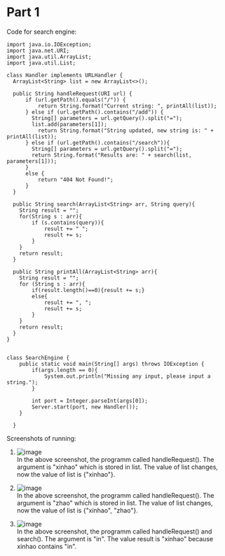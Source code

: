 # Part 1  
Code for search engine:  
```
import java.io.IOException;
import java.net.URI;
import java.util.ArrayList;
import java.util.List;

class Handler implements URLHandler {
  ArrayList<String> list = new ArrayList<>();

  public String handleRequest(URI url) {
      if (url.getPath().equals("/")) {
          return String.format("Current string: ", printAll(list));
      } else if (url.getPath().contains("/add")) {
        String[] parameters = url.getQuery().split("=");
        list.add(parameters[1]);
          return String.format("String updated, new string is: " + printAll(list));
      } else if (url.getPath().contains("/search")){
        String[] parameters = url.getQuery().split("=");
        return String.format("Results are: " + search(list, parameters[1]));
      }
      else {
          return "404 Not Found!";
      }
  }

  public String search(ArrayList<String> arr, String query){
    String result = "";
    for(String s : arr){
        if (s.contains(query)){
            result += " ";
            result += s;
        }
    }
    return result;
  }

  public String printAll(ArrayList<String> arr){
    String result = "";
    for (String s : arr){
        if(result.length()==0){result += s;}
        else{
            result += ", ";
            result += s;
        }
    }
    return result;
  }
}


class SearchEngine {
    public static void main(String[] args) throws IOException {
        if(args.length == 0){
            System.out.println("Missing any input, please input a string.");
        }

        int port = Integer.parseInt(args[0]);
        Server.start(port, new Handler());
    }
    
  }
```  
Screenshots of running:  
1. ![image](https://i.imgur.com/vQNNcJB.png)  
In the above screenshot, the programm called handleRequest(). The argument is "xinhao" which is stored in list. The value of list changes,  
now the value of list is {"xinhao"}.  
  
2. ![image](https://i.imgur.com/dtkh1jQ.png)  
In the above screenshot, the programm called handleRequest(). The argument is "zhao" which is stored in list. The value of list changes,  
now the value of list is {"xinhao", "zhao"}.    
  
3. ![image](https://i.imgur.com/Ioe6fjj.png)  
In the above screenshot, the programm called handleRequest() and search(). The argument is "in". The value result is "xinhao" because xinhao contains "in".  
  



